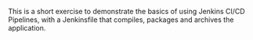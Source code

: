This is a short exercise to demonstrate the basics of using Jenkins CI/CD Pipelines, with a Jenkinsfile that compiles, packages and archives the application.
